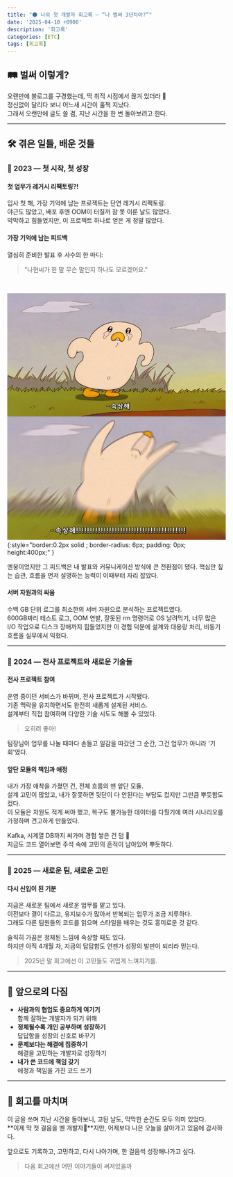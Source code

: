 ```yaml
---
title: "🌑 나의 첫 개발자 회고록 — “나 벌써 3년차야?”"
date: '2025-04-10 +0900'
description: '회고록'
categories: [ETC]
tags: [회고록]
---
```


## 🛤️ 벌써 이렇게?

오랜만에 블로그를 구경했는데, 딱 취직 시점에서 끊겨 있더라 🫢<br>
정신없이 달리다 보니 어느새 시간이 훌쩍 지났다.<br>
그래서 오랜만에 글도 쓸 겸, 지난 시간을 한 번 돌아보려고 한다.

---

## 🛠️ 겪은 일들, 배운 것들

### 🔹 2023 — 첫 시작, 첫 성장

#### 첫 업무가 레거시 리팩토링?!

입사 첫 해, 가장 기억에 남는 프로젝트는 단연 레거시 리팩토링.<br>
야근도 많았고, 배포 후엔 OOM이 터질까 잠 못 이룬 날도 많았다.<br>
막막하고 힘들었지만, 이 프로젝트 하나로 얻은 게 정말 많았다.

#### 가장 기억에 남는 피드백

열심히 준비한 발표 후 사수의 한 마디:
> "나현씨가 한 말 무슨 말인지 하나도 모르겠어요."
<br>

![속상](/assets/img/img_1.png){:style="border:0.2px solid ; border-radius: 6px; padding: 0px; height:400px;" }

멘붕이었지만 그 피드백은 내 발표와 커뮤니케이션 방식에 큰 전환점이 됐다.
핵심만 짚는 습관, 흐름을 먼저 설명하는 능력이 이때부터 자리 잡았다.

#### 서버 자원과의 싸움

수백 GB 단위 로그를 최소한의 서버 자원으로 분석하는 프로젝트였다.<br>
600GB짜리 테스트 로그, OOM 연발, 잘못된 rm 명령어로 OS 날려먹기, 너무 많은 I/O 작업으로 디스크 장애까지
힘들었지만 이 경험 덕분에 설계와 대용량 처리, 비동기 흐름을 실무에서 익혔다.

---

### 🔹 2024 — 전사 프로젝트와 새로운 기술들

#### 전사 프로젝트 참여

운영 중이던 서비스가 바뀌며, 전사 프로젝트가 시작됐다.<br>
기존 맥락을 유지하면서도 완전히 새롭게 설계된 서비스.<br>
설계부터 직접 참여하며 다양한 기술 시도도 해볼 수 있었다.
> 오히려 좋아!

팀장님이 업무를 나눌 때마다 손들고 일감을 따갔던 그 순간,
그건 업무가 아니라 '기회'였다.

#### 앞단 모듈의 책임과 애정

내가 가장 애착을 가졌던 건, 전체 흐름의 맨 앞단 모듈.<br>
설계 고민이 많았고, 내가 잘못하면 뒷단이 다 안된다는 부담도 컸지만 그만큼 뿌듯함도 컸다.<br>
이 모듈은 자원도 적게 써야 했고, 복구도 불가능한 데이터를 다뤘기에
여러 시나리오를 가정하며 견고하게 만들었다.

Kafka, 시계열 DB까지 써가며 경험 쌓은 건 덤 🎁<br>
지금도 코드 열어보면 주석 속에 고민의 흔적이 남아있어 뿌듯하다.

---

### 🔹 2025 — 새로운 팀, 새로운 고민

#### 다시 신입이 된 기분

지금은 새로운 팀에서 새로운 업무를 맡고 있다.<br>
이전보다 결이 다르고, 유지보수가 많아서 반복되는 업무가 조금 지루하다.<br>
그래도 다른 팀원들의 코드를 읽으며 스타일을 배우는 것도 흥미로운 것 같다.

솔직히 가끔은 정체된 느낌에 속상할 때도 있다.<br>
하지만 아직 4개월 차, 지금의 답답함도 언젠가 성장의 발판이 되리라 믿는다.
> 2025년 말 회고에선 이 고민들도 귀엽게 느껴지기를.

---

## 🔮 앞으로의 다짐

- **사람과의 협업도 중요하게 여기기**<br>
  함께 잘하는 개발자가 되기 위해
- **정체될수록 개인 공부하며 성장하기**<br>
  답답함을 성장의 신호로 바꾸기
- **문제보다는 해결에 집중하기**<br>
  해결을 고민하는 개발자로 성장하기
- **내가 쓴 코드에 책임 갖기**<br>
  애정과 책임을 가진 코드 쓰기

---

## 📸 회고를 마치며

이 글을 쓰며 지난 시간을 돌아보니, 고된 날도, 막막한 순간도 모두 의미 있었다.<br>
**이제 막 첫 걸음을 뗀 개발자🌱**지만, 어제보다 나은 오늘을 살아가고 있음에 감사하다.

앞으로도 기록하고, 고민하고, 다시 나아가며, 한 걸음씩 성장해나가고 싶다.

> 다음 회고에선 어떤 이야기들이 써져있을까

